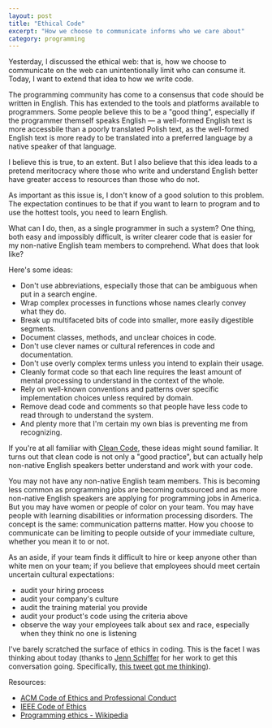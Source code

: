 ```yaml
---
layout: post
title: "Ethical Code"
excerpt: "How we choose to communicate informs who we care about"
category: programming
---
```


Yesterday, I discussed the ethical web: that is, how we choose to communicate on the web can unintentionally limit who can consume it. Today, I want to extend that idea to how we write code.

The programming community has come to a consensus that code should be written in English. This has extended to the tools and platforms available to programmers. Some people believe this to be a "good thing", especially if the programmer themself speaks English &mdash; a well-formed English text is more accessbile than a poorly translated Polish text, as the well-formed English text is more ready to be translated into a preferred language by a native speaker of that language.

I believe this is true, to an extent. But I also believe that this idea leads to a pretend meritocracy where those who write and understand English better have greater access to resources than those who do not.

As important as this issue is, I don't know of a good solution to this problem. The expectation continues to be that if you want to learn to program and to use the hottest tools, you need to learn English.

What can I do, then, as a single programmer in such a system? One thing, both easy and impossibly difficult, is writer clearer code that is easier for my non-native English team members to comprehend. What does that look like?

Here's some ideas:
* Don't use abbreviations, especially those that can be ambiguous when put in a search engine.
* Wrap complex processes in functions whose names clearly convey what they do.
* Break up multifaceted bits of code into smaller, more easily digestible segments.
* Document classes, methods, and unclear choices in code.
* Don't use clever names or cultural references in code and documentation.
* Don't use overly complex terms unless you intend to explain their usage.
* Cleanly format code so that each line requires the least amount of mental processing to understand in the context of the whole.
* Rely on well-known conventions and patterns over specific implementation choices unless required by domain.
* Remove dead code and comments so that people have less code to read through to understand the system.
* And plenty more that I'm certain my own bias is preventing me from recognizing.

If you're at all familiar with [Clean Code](https://www.amazon.com/Clean-Code-Handbook-Software-Craftsmanship/dp/0132350882), these ideas might sound familiar. It turns out that clean code is not only a "good practice", but can actually help non-native English speakers better understand and work with your code.

You may not have any non-native English team members. This is becoming less common as programming jobs are becoming outsourced and as more non-native English speakers are applying for programming jobs in America. But you may have women or people of color on your team. You may have people with learning disabilities or information processing disorders. The concept is the same: communication patterns matter. How you choose to communicate can be limiting to people outside of your immediate culture, whether you mean it to or not.

As an aside, if your team finds it difficult to hire or keep anyone other than white men on your team; if you believe that employees should meet certain uncertain cultural expectations:

* audit your hiring process
* audit your company's culture
* audit the training material you provide
* audit your product's code using the criteria above
* observe the way your employees talk about sex and race, especially when they think no one is listening

I've barely scratched the surface of ethics in coding. This is the facet I was thinking about today (thanks to [Jenn Schiffer](https://twitter.com/jennschiffer) for her work to get this conversation going. Specifically, [this tweet got me thinking](https://twitter.com/jennschiffer/status/930526491011637249)).

Resources:
* [ACM Code of Ethics and Professional Conduct](https://www.acm.org/about-acm/acm-code-of-ethics-and-professional-conduct)
* [IEEE Code of Ethics](https://www.ieee.org/about/corporate/governance/p7-8.html)
* [Programming ethics - Wikipedia](https://en.wikipedia.org/wiki/Programming_ethics)